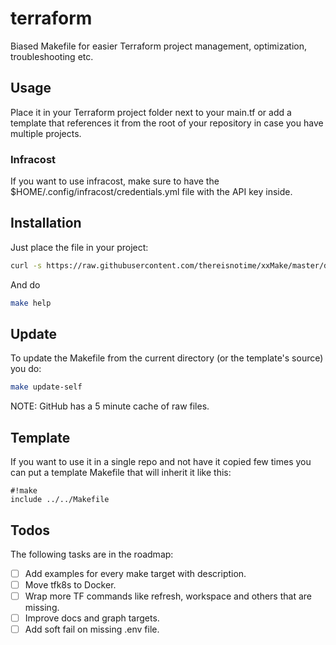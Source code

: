 # terraform

Biased Makefile for easier Terraform project management, optimization, troubleshooting etc.

## Usage

Place it in your Terraform project folder next to your main.tf or add a template that references it from the root of your repository in case you have multiple projects.

### Infracost

If you want to use infracost, make sure to have the $HOME/.config/infracost/credentials.yml file with the API key inside.

## Installation

Just place the file in your project:

```bash
curl -s https://raw.githubusercontent.com/thereisnotime/xxMake/master/docker/Makefile -o Makefile
```

And do

```bash
make help
```

## Update

To update the Makefile from the current directory (or the template's source) you do:

```bash
make update-self
```

NOTE: GitHub has a 5 minute cache of raw files.

## Template

If you want to use it in a single repo and not have it copied few times you can put a template Makefile that will inherit it like this:

```make
#!make
include ../../Makefile
```

## Todos

The following tasks are in the roadmap:

- [ ] Add examples for every make target with description.
- [ ] Move tfk8s to Docker.
- [ ] Wrap more TF commands like refresh, workspace and others that are missing.
- [ ] Improve docs and graph targets.
- [ ] Add soft fail on missing .env file.

